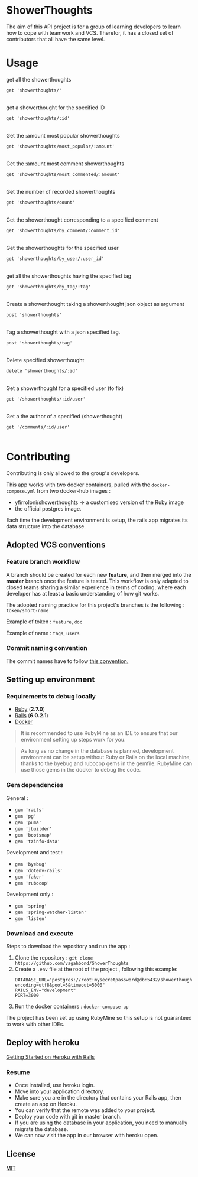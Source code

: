 # ShowerThoughts
The aim of this API project is for a group of learning developers to learn how to cope with teamwork and VCS.
Therefor, it has a closed set of contributors that all have the same level. 
# Usage

get all the showerthoughts

``get 'showerthoughts/'``
<br><br>

get a showerthought for the specified ID

``get 'showerthoughts/:id'``
<br><br>

Get the :amount most popular showerthoughts

``get 'showerthoughts/most_popular/:amount'``
<br><br>

Get the :amount most comment showerthoughts

``get 'showerthoughts/most_commented/:amount'``
<br><br>

Get the number of recorded showerthoughts

``get 'showerthoughts/count'``
<br><br>

Get the showerthought corresponding to a specified comment

``get 'showerthoughts/by_comment/:comment_id'``
<br><br>

Get the showerthoughts for the specified user

``get 'showerthoughts/by_user/:user_id'``
<br><br>

get all the showerthoughts having the specified tag

``get 'showerthoughts/by_tag/:tag'``
<br><br>

Create a showerthought taking a showerthought json object as argument 

``post 'showerthoughts'``
<br><br>

Tag a showerthought with a json specified tag.

``post 'showerthoughts/tag'``
<br><br>

Delete specified showerthought

``delete 'showerthoughts/:id'``
<br><br>

Get a showerthought for a specified user (to fix)

``get '/showerthoughts/:id/user'``
<br><br>

Get a the author of a specified (showerthought)

``get '/comments/:id/user'``
<br><br>

# Contributing
Contributing is only allowed to the group's developers. 

This app works with two docker containers, pulled with the `docker-compose.yml` from two docker-hub images : 
   * yfirroloni/showerthoughts => a customised version of the Ruby image
   * the official postgres image.

Each time the development environment is setup, the rails app migrates its data structure into the database.

## Adopted VCS conventions

### Feature branch workflow
A branch should be created for each new **feature**, and then merged into the **master** branch once the feature is tested.
This workflow is only adapted to closed teams sharing a similar experience in terms of coding, where each developer has at least a basic understanding of how git works.

The adopted naming practice for this project's branches is the following :
`token/short-name` 

Example of token : `feature`, `doc`

Example of name : `tags`, `users`


### Commit naming convention
The commit names have to follow [this convention.](https://www.conventionalcommits.org/en/v1.0.0/) 

## Setting up environment
### Requirements to debug locally
  * [Ruby](https://www.ruby-lang.org/) (**2.7.0**)
  * [Rails](https://rubyonrails.org/) (**6.0.2.1**)
  * [Docker](https://www.docker.com/)
> It is recommended to use RubyMine as an IDE to ensure that our environment setting up steps work for you. 

> As long as no change in the database is planned, development environment can be setup without Ruby or Rails on the local machine, 
> thanks to the byebug and rubocop gems in the gemfile. RubyMine can use those gems in the docker to debug the code.
### Gem dependencies 
General :
   * `gem 'rails'`
   * `gem 'pg'`
   * `gem 'puma'`
   * `gem 'jbuilder'`
   * `gem 'bootsnap'`
   * `gem 'tzinfo-data'`
   
Development and test :
   * `gem 'byebug'`
   * `gem 'dotenv-rails'`
   * `gem 'faker'`
   * `gem 'rubocop'`
   
Development only : 
   * `gem 'spring'`
   * `gem 'spring-watcher-listen'`
   * `gem 'listen'`

### Download and execute
Steps to download the repository and run the app : 
1. Clone the repository : ``git clone https://github.com/vagahbond/ShowerThoughts``
2. Create a `.env` file at the root of the project , following this example: 
    ```
    DATABASE_URL="postgres://root:mysecretpassword@db:5432/showerthoughts?encoding=utf8&pool=5&timeout=5000"
    RAILS_ENV="development"
    PORT=3000
    ```
3. Run the docker containers : ``docker-compose up``

The project has been set up using RubyMine so this setup is not guaranteed to work with other IDEs.

## Deploy with heroku
[Getting Started on Heroku with Rails](https://devcenter.heroku.com/articles/getting-started-with-rails5)

### Resume
 * Once installed, use heroku login.
 * Move into your application directory.
 * Make sure you are in the directory that contains your Rails app, then create an app on Heroku.
 * You can verify that the remote was added to your project.
 * Deploy your code with git in master branch.
 * If you are using the database in your application, you need to manually migrate the database.
 * We can now visit the app in our browser with heroku open.

## License
[MIT](https://choosealicense.com/licenses/mit/)